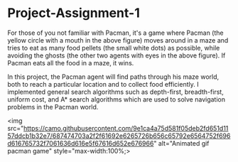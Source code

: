# Project-Assignment-1
For those of you not familiar with Pacman, it's a game where Pacman (the yellow circle with a mouth in the above figure) moves around in a maze and tries to eat as many food pellets (the small white dots) as possible, while avoiding the ghosts (the other two agents with eyes in the above figure). If Pacman eats all the food in a maze, it wins.

In this project, the Pacman agent will find paths through his maze world, both to reach a particular location and to collect food efficiently. I implemented general search algorithms such as depth-first, breadth-first, uniform cost, and A* search algorithms which are used to solve navigation problems in the Pacman world.

<img src="https://camo.githubusercontent.com/9e1ca4a75d581f05deb2fd651d1157ddcb1b32e7/687474703a2f2f61692e6265726b656c65792e6564752f696d616765732f7061636d616e5f67616d652e676966" alt="Animated gif pacman game" style="max-width:100%;>
